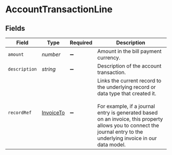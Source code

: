 # AccountTransactionLine


## Fields

| Field                                                                                                                                                                                                                                                   | Type                                                                                                                                                                                                                                                    | Required                                                                                                                                                                                                                                                | Description                                                                                                                                                                                                                                             |
| ------------------------------------------------------------------------------------------------------------------------------------------------------------------------------------------------------------------------------------------------------- | ------------------------------------------------------------------------------------------------------------------------------------------------------------------------------------------------------------------------------------------------------- | ------------------------------------------------------------------------------------------------------------------------------------------------------------------------------------------------------------------------------------------------------- | ------------------------------------------------------------------------------------------------------------------------------------------------------------------------------------------------------------------------------------------------------- |
| `amount`                                                                                                                                                                                                                                                | *number*                                                                                                                                                                                                                                                | :heavy_minus_sign:                                                                                                                                                                                                                                      | Amount in the bill payment currency.                                                                                                                                                                                                                    |
| `description`                                                                                                                                                                                                                                           | *string*                                                                                                                                                                                                                                                | :heavy_minus_sign:                                                                                                                                                                                                                                      | Description of the account transaction.                                                                                                                                                                                                                 |
| `recordRef`                                                                                                                                                                                                                                             | [InvoiceTo](../../models/shared/invoiceto.md)                                                                                                                                                                                                           | :heavy_minus_sign:                                                                                                                                                                                                                                      | Links the current record to the underlying record or data type that created it. <br/><br/>For example, if a journal entry is generated based on an invoice, this property allows you to connect the journal entry to the underlying invoice in our data model.  |